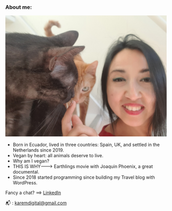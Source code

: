 ### About me:

![Me](https://github.com/Karem1986/Karem1986/blob/master/meAndCats.jpg)

- Born in Ecuador, lived in three countries: Spain, UK, and settled in the Netherlands since 2019.
- Vegan by heart: all animals deserve to live.
- Why am I vegan?
- THIS IS WHY---> Earthlings movie with Joaquin Phoenix, a great documental. 
- Since 2018 started programming since building my Travel blog with WordPress.

Fancy a chat? ==> [LinkedIn](https://www.linkedin.com/in/karemortiz/)

 📬 : karemdigital@gmail.com
